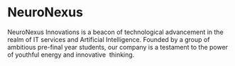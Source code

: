 # NeuroNexus
NeuroNexus Innovations is a beacon of technological advancement in the realm of IT  services and Artificial Intelligence. Founded by a group of ambitious pre-final year  students, our company is a testament to the power of youthful energy and innovative  thinking.

